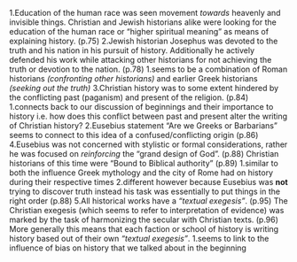 1.Education of the human race was seen movement *towards* heavenly and invisible things.  Christian and Jewish historians alike
were looking for the education of the human race or “higher spiritual meaning” as means of explaining history. (p.75)
2.Jewish historian Josephus was devoted to the truth and his nation in his pursuit of history.  Additionally he actively 
defended his work while attacking other historians for not achieving the truth or devotion to the nation. (p.78)
  1.seems to be a combination of Roman historians *(confronting other historians)* and earlier Greek historians 
  *(seeking out the truth)*
3.Christian history was to some extent hindered by the conflicting past (paganism) and present of the religion. (p.84)
  1.connects back to our discussion of beginnings and their importance to history i.e. how does this conflict between past 
  and present alter the writing of Christian history?
  2.Eusebius statement “Are we Greeks or Barbarians” seems to connect to this idea of a confused/conflicting origin (p.86)
4.Eusebius was not concerned with stylistic or formal considerations, rather he was focused on *reinforcing* the “grand design 
of God”. (p.88) Christian historians of this time were “Bound to Biblical authority” (p.89)
  1.similar to both the influence Greek mythology and the city of Rome had on history during their respective times
  2.different however because Eusebius was **not** trying to discover truth instead his task was essentially to put things in 
  the right order (p.88)
5.All historical works have a *“textual exegesis”*. (p.95)  The Christian exegesis (which seems to refer to interpretation of 
evidence) was marked by the task of harmonizing the secular with Christian texts. (p.96)  More generally this means that each 
faction or school of history is writing history based out of their own *“textual exegesis”*.
  1.seems to link to the influence of bias on history that we talked about in the beginning
